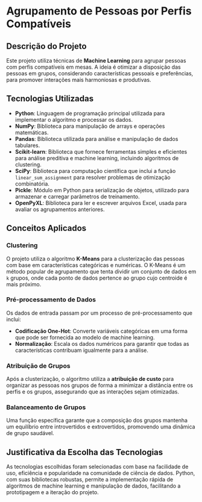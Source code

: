 # Agrupamento de Pessoas por Perfis Compatíveis

## Descrição do Projeto

Este projeto utiliza técnicas de **Machine Learning** para agrupar pessoas com perfis compatíveis em mesas. A ideia é otimizar a disposição das pessoas em grupos, considerando características pessoais e preferências, para promover interações mais harmoniosas e produtivas.

## Tecnologias Utilizadas

- **Python**: Linguagem de programação principal utilizada para implementar o algoritmo e processar os dados.
- **NumPy**: Biblioteca para manipulação de arrays e operações matemáticas.
- **Pandas**: Biblioteca utilizada para análise e manipulação de dados tabulares.
- **Scikit-learn**: Biblioteca que fornece ferramentas simples e eficientes para análise preditiva e machine learning, incluindo algoritmos de clustering.
- **SciPy**: Biblioteca para computação científica que inclui a função `linear_sum_assignment` para resolver problemas de otimização combinatória.
- **Pickle**: Módulo em Python para serialização de objetos, utilizado para armazenar e carregar parâmetros de treinamento.
- **OpenPyXL**: Biblioteca para ler e escrever arquivos Excel, usada para avaliar os agrupamentos anteriores.

## Conceitos Aplicados

### Clustering

O projeto utiliza o algoritmo **K-Means** para a clusterização das pessoas com base em características categóricas e numéricas. O K-Means é um método popular de agrupamento que tenta dividir um conjunto de dados em `k` grupos, onde cada ponto de dados pertence ao grupo cujo centroide é mais próximo.

### Pré-processamento de Dados

Os dados de entrada passam por um processo de pré-processamento que inclui:
- **Codificação One-Hot**: Converte variáveis categóricas em uma forma que pode ser fornecida ao modelo de machine learning.
- **Normalização**: Escala os dados numéricos para garantir que todas as características contribuam igualmente para a análise.

### Atribuição de Grupos

Após a clusterização, o algoritmo utiliza a **atribuição de custo** para organizar as pessoas nos grupos de forma a minimizar a distância entre os perfis e os grupos, assegurando que as interações sejam otimizadas.

### Balanceamento de Grupos

Uma função específica garante que a composição dos grupos mantenha um equilíbrio entre introvertidos e extrovertidos, promovendo uma dinâmica de grupo saudável.

## Justificativa da Escolha das Tecnologias

As tecnologias escolhidas foram selecionadas com base na facilidade de uso, eficiência e popularidade na comunidade de ciência de dados. Python, com suas bibliotecas robustas, permite a implementação rápida de algoritmos de machine learning e manipulação de dados, facilitando a prototipagem e a iteração do projeto.
